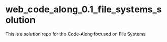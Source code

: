 # web_code_along_0.1_file_systems_solution
This is a solution repo for the Code-Along focused on File Systems.
